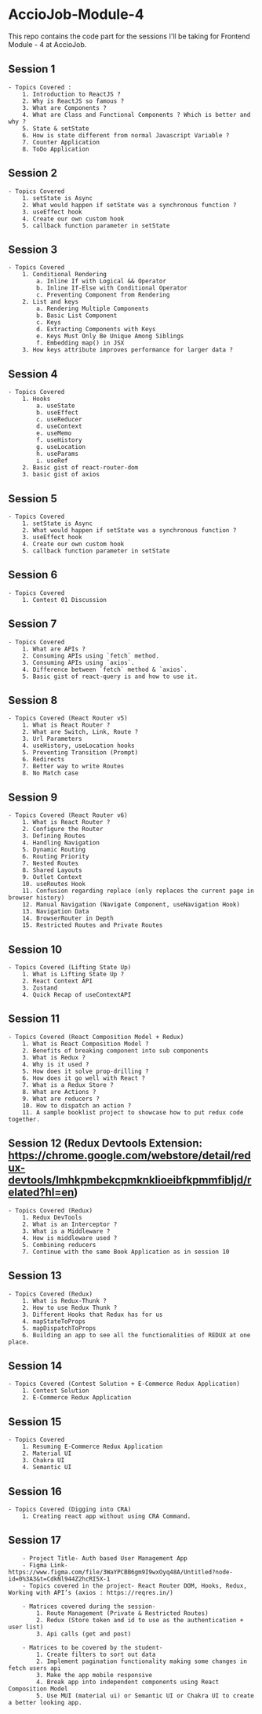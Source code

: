 # AccioJob-Module-4

This repo contains the code part for the sessions I'll be taking for Frontend Module - 4 at AccioJob.

## Session 1

    - Topics Covered :
        1. Introduction to ReactJS ?
        2. Why is ReactJS so famous ?
        3. What are Components ?
        4. What are Class and Functional Components ? Which is better and why ?
        5. State & setState
        6. How is state different from normal Javascript Variable ?
        7. Counter Application
        8. ToDo Application

## Session 2

    - Topics Covered
        1. setState is Async
        2. What would happen if setState was a synchronous function ?
        3. useEffect hook
        4. Create our own custom hook
        5. callback function parameter in setState

## Session 3

    - Topics Covered
        1. Conditional Rendering
            a. Inline If with Logical && Operator
            b. Inline If-Else with Conditional Operator
            c. Preventing Component from Rendering
        2. List and keys
            a. Rendering Multiple Components
            b. Basic List Component
            c. Keys
            d. Extracting Components with Keys
            e. Keys Must Only Be Unique Among Siblings
            f. Embedding map() in JSX
        3. How keys attribute improves performance for larger data ?

## Session 4

    - Topics Covered
        1. Hooks
            a. useState
            b. useEffect
            c. useReducer
            d. useContext
            e. useMemo
            f. useHistory
            g. useLocation
            h. useParams
            i. useRef
        2. Basic gist of react-router-dom
        3. basic gist of axios

## Session 5

    - Topics Covered
        1. setState is Async
        2. What would happen if setState was a synchronous function ?
        3. useEffect hook
        4. Create our own custom hook
        5. callback function parameter in setState

## Session 6

    - Topics Covered
        1. Contest 01 Discussion

## Session 7

    - Topics Covered
        1. What are APIs ?
        2. Consuming APIs using `fetch` method.
        3. Consuming APIs using `axios`.
        4. Difference between `fetch` method & `axios`.
        5. Basic gist of react-query is and how to use it.

## Session 8

    - Topics Covered (React Router v5)
        1. What is React Router ?
        2. What are Switch, Link, Route ?
        3. Url Parameters
        4. useHistory, useLocation hooks
        5. Preventing Transition (Prompt)
        6. Redirects
        7. Better way to write Routes
        8. No Match case

## Session 9

    - Topics Covered (React Router v6)
        1. What is React Router ?
        2. Configure the Router
        3. Defining Routes
        4. Handling Navigation
        5. Dynamic Routing
        6. Routing Priority
        7. Nested Routes
        8. Shared Layouts
        9. Outlet Context
        10. useRoutes Hook
        11. Confusion regarding replace (only replaces the current page in browser history)
        12. Manual Navigation (Navigate Component, useNavigation Hook)
        13. Navigation Data
        14. BrowserRouter in Depth
        15. Restricted Routes and Private Routes

## Session 10

    - Topics Covered (Lifting State Up)
        1. What is Lifting State Up ?
        2. React Context API
        3. Zustand
        4. Quick Recap of useContextAPI

## Session 11

    - Topics Covered (React Composition Model + Redux)
        1. What is React Composition Model ?
        2. Benefits of breaking component into sub components
        3. What is Redux ?
        4. Why is it used ?
        5. How does it solve prop-drilling ?
        6. How does it go well with React ?
        7. What is a Redux Store ?
        8. What are Actions ?
        9. What are reducers ?
        10. How to dispatch an action ?
        11. A sample booklist project to showcase how to put redux code together.

## Session 12 (Redux Devtools Extension: https://chrome.google.com/webstore/detail/redux-devtools/lmhkpmbekcpmknklioeibfkpmmfibljd/related?hl=en)

    - Topics Covered (Redux)
        1. Redux DevTools
        2. What is an Interceptor ?
        3. What is a Middleware ?
        4. How is middleware used ?
        5. Combining reducers
        7. Continue with the same Book Application as in session 10

## Session 13

    - Topics Covered (Redux)
        1. What is Redux-Thunk ?
        2. How to use Redux Thunk ?
        3. Different Hooks that Redux has for us
        4. mapStateToProps
        5. mapDispatchToProps
        6. Building an app to see all the functionalities of REDUX at one place.

## Session 14

    - Topics Covered (Contest Solution + E-Commerce Redux Application)
        1. Contest Solution
        2. E-Commerce Redux Application

## Session 15

    - Topics Covered
        1. Resuming E-Commerce Redux Application
        2. Material UI
        3. Chakra UI
        4. Semantic UI

## Session 16

    - Topics Covered (Digging into CRA)
        1. Creating react app without using CRA Command.

## Session 17

        - Project Title- Auth based User Management App
        - Figma Link- https://www.figma.com/file/3WaYPCBB6gm9I9wxOyq48A/Untitled?node-id=0%3A3&t=CdkNl944Z2hcRI5X-1
        - Topics covered in the project- React Router DOM, Hooks, Redux, Working with API’s (axios : https://reqres.in/)

        - Matrices covered during the session-
            1. Route Management (Private & Restricted Routes)
            2. Redux (Store token and id to use as the authentication + user list)
            3. Api calls (get and post)

        - Matrices to be covered by the student-
            1. Create filters to sort out data
            2. Implement pagination functionality making some changes in fetch users api
            3. Make the app mobile responsive
            4. Break app into independent components using React Composition Model
            5. Use MUI (material ui) or Semantic UI or Chakra UI to create a better looking app.
